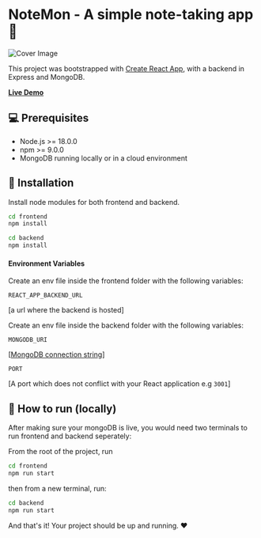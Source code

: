 # NoteMon - A simple note-taking app 📝

![Cover Image](https://raw.githubusercontent.com/ashirhashmi/notemon/refs/heads/main/frontend/public/github-cover.png)

This project was bootstrapped with [Create React App](https://github.com/facebook/create-react-app), with a backend in Express and MongoDB.

**[Live Demo](https://notemon.vercel.app/)**

## 💻 Prerequisites
- Node.js >= 18.0.0
- npm >= 9.0.0
- MongoDB running locally or in a cloud environment

## 📖 Installation

Install node modules for both frontend and backend.

```bash
cd frontend
npm install
```

```bash
cd backend
npm install
```

#### Environment Variables

Create an env file inside the frontend folder with the following variables:

```REACT_APP_BACKEND_URL``` 

[a url where the backend is hosted]

Create an env file inside the backend folder with the following variables:

`MONGODB_URI` 

[[MongoDB connection string](https://www.mongodb.com/resources/products/fundamentals/mongodb-connection-string)]

`PORT` 

[A port which does not conflict with your React application e.g `3001`]

## 🚀 How to run (locally)

After making sure your mongoDB is live, you would need two terminals to run frontend and backend seperately:

From the root of the project, run

```bash
cd frontend
npm run start
```

then from a new terminal, run:

```bash
cd backend
npm run start
```

And that's it! Your project should be up and running. ❤
